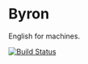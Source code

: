 # Byron

English for machines.

[![Build Status](https://img.shields.io/travis/krokis/byron/wip.svg?style=flat-square)](https://travis-ci.org/krokis/byron)
